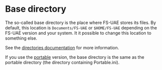 # Base directory

The so-called base directory is the place where FS-UAE stores its files. By
default, this location is `Documents/FS-UAE` or `$HOME/FS-UAE` depending on the
FS-UAE version and your system. It it possible to change this location to
something else.

See the [directories documentation](directories.md) for more information.

If you use the [portable](portable.md) version, the base directory is the same
as the portable directory (the directory containing Portable.ini).
